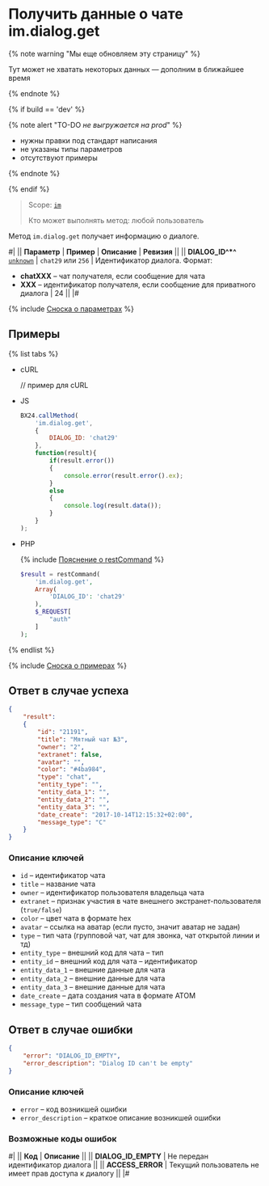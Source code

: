 # Получить данные о чате im.dialog.get

{% note warning "Мы еще обновляем эту страницу" %}

Тут может не хватать некоторых данных — дополним в ближайшее время

{% endnote %}

{% if build == 'dev' %}

{% note alert "TO-DO _не выгружается на prod_" %}

- нужны правки под стандарт написания
- не указаны типы параметров
- отсутствуют примеры

{% endnote %}

{% endif %}

> Scope: [`im`](../scopes/permissions.md)
>
> Кто может выполнять метод: любой пользователь

Метод `im.dialog.get` получает информацию о диалоге.

#|
|| **Параметр** | **Пример** | **Описание** | **Ревизия** ||
|| **DIALOG_ID^*^**
[`unknown`](../data-types.md) | `chat29`
или
`256` | Идентификатор диалога. Формат:
- **chatXXX** – чат получателя, если сообщение для чата
- **XXX** – идентификатор получателя, если сообщение для приватного диалога | 24 ||
|#

{% include [Сноска о параметрах](../../_includes/required.md) %}

## Примеры

{% list tabs %}

- cURL

    // пример для cURL

- JS

    ```js
    BX24.callMethod(
        'im.dialog.get',
        {
            DIALOG_ID: 'chat29'
        },
        function(result){
            if(result.error())
            {
                console.error(result.error().ex);
            }
            else
            {
                console.log(result.data());
            }
        }
    );
    ```

- PHP

    {% include [Пояснение о restCommand](./_includes/rest-command.md) %}

    ```php
    $result = restCommand(
        'im.dialog.get',
        Array(
            'DIALOG_ID': 'chat29'
        ),
        $_REQUEST[
            "auth"
        ]
    );
    ```

{% endlist %}

{% include [Сноска о примерах](../../_includes/examples.md) %}

## Ответ в случае успеха

```json
{
    "result":
    {
        "id": "21191",
        "title": "Мятный чат №3",
        "owner": "2",
        "extranet": false,
        "avatar": "",
        "color": "#4ba984",
        "type": "chat",
        "entity_type": "",
        "entity_data_1": "",
        "entity_data_2": "",
        "entity_data_3": "",
        "date_create": "2017-10-14T12:15:32+02:00",
        "message_type": "C"
    }
}
```

### Описание ключей

- `id` – идентификатор чата
- `title` – название чата
- `owner` – идентификатор пользователя владельца чата
- `extranet` – признак участия в чате внешнего экстранет-пользователя (`true/false`)
- `color` – цвет чата в формате hex
- `avatar` – ссылка на аватар (если пусто, значит аватар не задан)
- `type` – тип чата (групповой чат, чат для звонка, чат открытой линии и тд)
- `entity_type` – внешний код для чата – тип
- `entity_id` – внешний код для чата – идентификатор
- `entity_data_1` – внешние данные для чата
- `entity_data_2` – внешние данные для чата
- `entity_data_3` – внешние данные для чата
- `date_create` – дата создания чата в формате АТОМ
- `message_type` – тип сообщений чата

## Ответ в случае ошибки

```json
{
    "error": "DIALOG_ID_EMPTY",
    "error_description": "Dialog ID can't be empty"
}
```

### Описание ключей

- `error` – код возникшей ошибки
- `error_description` – краткое описание возникшей ошибки

### Возможные коды ошибок

#|
|| **Код** | **Описание** ||
|| **DIALOG_ID_EMPTY** | Не передан идентификатор диалога ||
|| **ACCESS_ERROR** | Текущий пользователь не имеет прав доступа к диалогу ||
|#